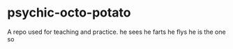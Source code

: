 # psychic-octo-potato
A repo used for teaching and practice.
he sees
he farts
he flys
he is the one
so
